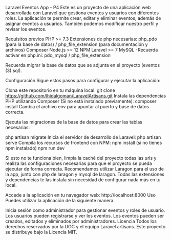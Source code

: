 Laravel Eventos App - P4
Este es un proyecto de una aplicación web desarrollada con Laravel que gestiona eventos y usuarios con diferentes roles. La aplicación te permite crear, editar y eliminar eventos, además de asignar eventos a usuarios. También podemos modificar nuestro perfil y revisar los eventos.

Requisitos previos
PHP >= 7.3
Extensiones de php necesarias:
php_pdo (para la base de datos) / 
php_file_extension (para documentación y archivos)
Composer
Node.js >= 12
NPM
Laravel >= 7
MySQL
-Recuerda activar en php.ini: pdo_mysql / php_file_extension

Recuerda migrar la base de datos que se adjunta en el proyecto (eventos (3).sql).

Configuración
Sigue estos pasos para configurar y ejecutar la aplicación:

Clona este repositorio en tu máquina local:
git clone https://github.com/lhidalgoman/LaravelArtisans.git
Instala las dependencias PHP utilizando Composer (Si no está instalado previamente):
composer install
Cambia el archivo env para apuntar al puerto y base de datos correcta.

Ejecuta las migraciones de la base de datos para crear las tablas necesarias:

php artisan migrate
Inicia el servidor de desarrollo de Laravel:
php artisan serve
Compila los recursos de frontend con NPM:
npm install (si no tienes npm instalado) 
npm run dev

Si esto no te funciona bien, limpia la caché del proyecto
todas las urls y realiza las configuraciones necesarias
para que el proyecto se pueda ejecutar de forma correcta.
Recomendamos utilizar Laragon para el uso de la app,
junto con php de laragon y mysql de laragon.
Todas las extensiones y dependencias te las instala
sin necesidad de configurar nada más en tu local.

Accede a la aplicación en tu navegador web: http://localhost:8000
Uso
Puedes utilizar la aplicación de la siguiente manera:

Inicia sesión como administrador para gestionar eventos y roles de usuario.
Los usuarios pueden registrarse y ver los eventos.
Los eventos pueden ser creados, editados y eliminados por administradores.
Licencia
Todos los derechos reservados por la UOC y el equipo Laravel artisans. Este proyecto se distribuye bajo la Licencia MIT.